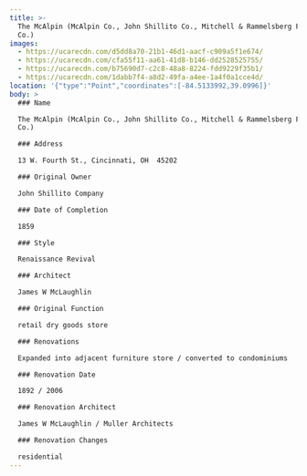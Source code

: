 ```yaml
---
title: >-
  The McAlpin (McAlpin Co., John Shillito Co., Mitchell & Rammelsberg Furniture
  Co.)
images:
  - https://ucarecdn.com/d5dd8a70-21b1-46d1-aacf-c909a5f1e674/
  - https://ucarecdn.com/cfa55f11-aa61-41d8-b146-dd2528525755/
  - https://ucarecdn.com/b75690d7-c2c8-48a8-8224-fdd9229f35b1/
  - https://ucarecdn.com/1dabb7f4-a8d2-49fa-a4ee-1a4f0a1cce4d/
location: '{"type":"Point","coordinates":[-84.5133992,39.0996]}'
body: >
  ### Name

  The McAlpin (McAlpin Co., John Shillito Co., Mitchell & Rammelsberg Furniture
  Co.)

  ### Address

  13 W. Fourth St., Cincinnati, OH  45202

  ### Original Owner

  John Shillito Company 

  ### Date of Completion

  1859

  ### Style

  Renaissance Revival

  ### Architect

  James W McLaughlin

  ### Original Function

  retail dry goods store

  ### Renovations

  Expanded into adjacent furniture store / converted to condominiums

  ### Renovation Date

  1892 / 2006

  ### Renovation Architect

  James W McLaughlin / Muller Architects

  ### Renovation Changes

  residential
---
```

